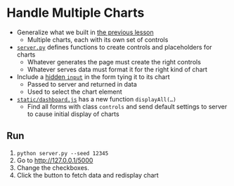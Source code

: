 # Handle Multiple Charts

-   Generalize what we built in [the previous lesson](../04_select/index.md)
    -   Multiple charts, each with its own set of controls
-   [`server.py`](./server.py) defines functions to create controls and placeholders for charts
    -   Whatever generates the page must create the right controls
    -   Whatever serves data must format it for the right kind of chart
-   Include a [hidden `input`](g:hidden-input) in the form tying it to its chart
    -   Passed to server and returned in data
    -   Used to select the chart element
-   [`static/dashboard.js`](./static/dashboard.js) has a new function `displayAll(…)`
    -   Find all forms with class `controls` and send default settings to server
        to cause initial display of charts

## Run

1.  `python server.py --seed 12345`
1.  Go to <http://127.0.0.1/5000>
1.  Change the checkboxes.
1.  Click the button to fetch data and redisplay chart
